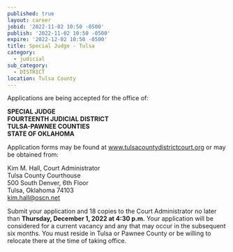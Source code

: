 ```yaml
---
published: true
layout: career
jobid: '2022-11-02 10:50 -0500'
publish: '2022-11-02 10:50 -0500'
expire: '2022-12-02 10:50 -0500'
title: Special Judge - Tulsa
category:
  - judicial
sub_category:
  - DISTRICT
location: Tulsa County
---
```

Applications are being accepted for the office of:

**SPECIAL JUDGE**  
**FOURTEENTH JUDICIAL DISTRICT**  
**TULSA-PAWNEE COUNTIES**  
**STATE OF OKLAHOMA**  

Application forms may be found at www.tulsacountydistrictcourt.org
or may be obtained from:

Kim M. Hall, Court Administrator  
Tulsa County Courthouse  
500 South Denver, 6th Floor  
Tulsa, Oklahoma 74103  
[kim.hall@oscn.net](mailto:kim.hall@oscn.net)  

Submit your application and 18 copies to the Court Administrator no later than **Thursday, December 1, 2022 at 4:30 p.m.** Your application will be considered for a current vacancy and any that may occur in the subsequent six months. You must reside in Tulsa or Pawnee County or be willing to relocate there at the time of taking office. 

